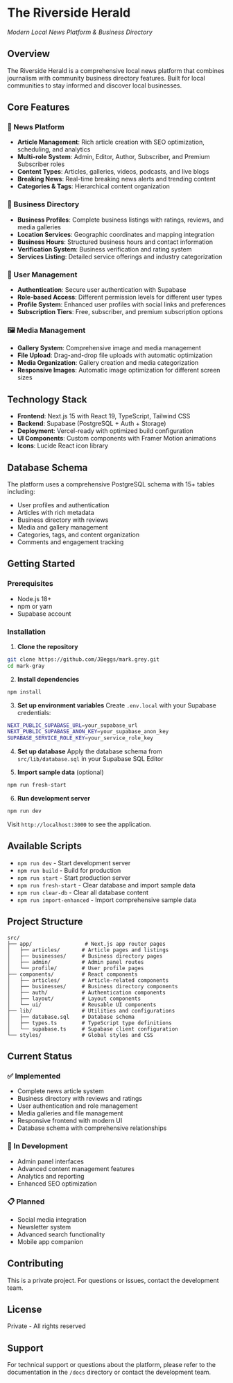 # The Riverside Herald
*Modern Local News Platform & Business Directory*

## Overview

The Riverside Herald is a comprehensive local news platform that combines journalism with community business directory features. Built for local communities to stay informed and discover local businesses.

## Core Features

### 📰 News Platform
- **Article Management**: Rich article creation with SEO optimization, scheduling, and analytics
- **Multi-role System**: Admin, Editor, Author, Subscriber, and Premium Subscriber roles
- **Content Types**: Articles, galleries, videos, podcasts, and live blogs
- **Breaking News**: Real-time breaking news alerts and trending content
- **Categories & Tags**: Hierarchical content organization

### 🏢 Business Directory
- **Business Profiles**: Complete business listings with ratings, reviews, and media galleries
- **Location Services**: Geographic coordinates and mapping integration
- **Business Hours**: Structured business hours and contact information
- **Verification System**: Business verification and rating system
- **Services Listing**: Detailed service offerings and industry categorization

### 👥 User Management
- **Authentication**: Secure user authentication with Supabase
- **Role-based Access**: Different permission levels for different user types
- **Profile System**: Enhanced user profiles with social links and preferences
- **Subscription Tiers**: Free, subscriber, and premium subscription options

### 🖼️ Media Management
- **Gallery System**: Comprehensive image and media management
- **File Upload**: Drag-and-drop file uploads with automatic optimization
- **Media Organization**: Gallery creation and media categorization
- **Responsive Images**: Automatic image optimization for different screen sizes

## Technology Stack

- **Frontend**: Next.js 15 with React 19, TypeScript, Tailwind CSS
- **Backend**: Supabase (PostgreSQL + Auth + Storage)
- **Deployment**: Vercel-ready with optimized build configuration
- **UI Components**: Custom components with Framer Motion animations
- **Icons**: Lucide React icon library

## Database Schema

The platform uses a comprehensive PostgreSQL schema with 15+ tables including:
- User profiles and authentication
- Articles with rich metadata
- Business directory with reviews
- Media and gallery management
- Categories, tags, and content organization
- Comments and engagement tracking

## Getting Started

### Prerequisites
- Node.js 18+ 
- npm or yarn
- Supabase account

### Installation

1. **Clone the repository**
```bash
git clone https://github.com/JBeggs/mark.grey.git
cd mark-gray
```

2. **Install dependencies**
```bash
npm install
```

3. **Set up environment variables**
Create `.env.local` with your Supabase credentials:
```bash
NEXT_PUBLIC_SUPABASE_URL=your_supabase_url
NEXT_PUBLIC_SUPABASE_ANON_KEY=your_supabase_anon_key
SUPABASE_SERVICE_ROLE_KEY=your_service_role_key
```

4. **Set up database**
Apply the database schema from `src/lib/database.sql` in your Supabase SQL Editor

5. **Import sample data** (optional)
```bash
npm run fresh-start
```

6. **Run development server**
```bash
npm run dev
```

Visit `http://localhost:3000` to see the application.

## Available Scripts

- `npm run dev` - Start development server
- `npm run build` - Build for production
- `npm run start` - Start production server
- `npm run fresh-start` - Clear database and import sample data
- `npm run clear-db` - Clear all database content
- `npm run import-enhanced` - Import comprehensive sample data

## Project Structure

```
src/
├── app/                 # Next.js app router pages
│   ├── articles/       # Article pages and listings
│   ├── businesses/     # Business directory pages
│   ├── admin/          # Admin panel routes
│   └── profile/        # User profile pages
├── components/         # React components
│   ├── articles/       # Article-related components
│   ├── businesses/     # Business directory components
│   ├── auth/           # Authentication components
│   ├── layout/         # Layout components
│   └── ui/             # Reusable UI components
├── lib/                # Utilities and configurations
│   ├── database.sql    # Database schema
│   ├── types.ts        # TypeScript type definitions
│   └── supabase.ts     # Supabase client configuration
└── styles/             # Global styles and CSS
```

## Current Status

### ✅ Implemented
- Complete news article system
- Business directory with reviews and ratings
- User authentication and role management
- Media galleries and file management
- Responsive frontend with modern UI
- Database schema with comprehensive relationships

### 🔧 In Development
- Admin panel interfaces
- Advanced content management features
- Analytics and reporting
- Enhanced SEO optimization

### 📋 Planned
- Social media integration
- Newsletter system
- Advanced search functionality
- Mobile app companion

## Contributing

This is a private project. For questions or issues, contact the development team.

## License

Private - All rights reserved

## Support

For technical support or questions about the platform, please refer to the documentation in the `/docs` directory or contact the development team.

